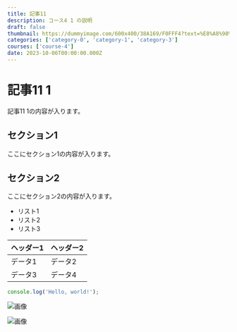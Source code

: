 ```yaml
---
title: 記事11
description: コース4 1 の説明
draft: false
thumbnail: https://dummyimage.com/600x400/38A169/F0FFF4?text=%E8%A8%98%E4%BA%8B11
categories: ['category-0', 'category-1', 'category-3']
courses: ['course-4']
date: 2023-10-06T00:00:00.000Z
---
```


# 記事11 1

記事11 1の内容が入ります。

## セクション1
ここにセクション1の内容が入ります。

## セクション2
ここにセクション2の内容が入ります。

- リスト1
- リスト2
- リスト3

| ヘッダー1 | ヘッダー2 |
| --------- | --------- |
| データ1   | データ2   |
| データ3   | データ4   |

```javascript
console.log('Hello, world!');
```


![画像](https://dummyimage.com/320x180/2D3748/F5F7FA?text=%E8%A8%98%E4%BA%8B11+1)

![画像](https://dummyimage.com/640x360/1A202C/EDF2F7?text=%E8%A8%98%E4%BA%8B11+1)
